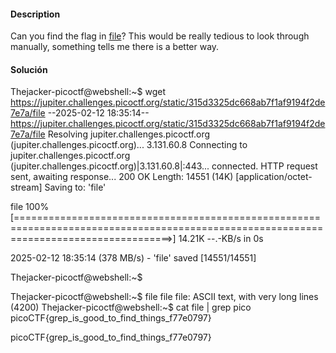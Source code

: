 #### Description

Can you find the flag in [file](https://jupiter.challenges.picoctf.org/static/315d3325dc668ab7f1af9194f2de7e7a/file)? This would be really tedious to look through manually, something tells me there is a better way.

#### Solución 
Thejacker-picoctf@webshell:~$ wget https://jupiter.challenges.picoctf.org/static/315d3325dc668ab7f1af9194f2de7e7a/file
--2025-02-12 18:35:14--  https://jupiter.challenges.picoctf.org/static/315d3325dc668ab7f1af9194f2de7e7a/file
Resolving jupiter.challenges.picoctf.org (jupiter.challenges.picoctf.org)... 3.131.60.8
Connecting to jupiter.challenges.picoctf.org (jupiter.challenges.picoctf.org)|3.131.60.8|:443... connected.
HTTP request sent, awaiting response... 200 OK
Length: 14551 (14K) [application/octet-stream]
Saving to: 'file'

file                                                       100%[=======================================================================================================================================>]  14.21K  --.-KB/s    in 0s      

2025-02-12 18:35:14 (378 MB/s) - 'file' saved [14551/14551]

Thejacker-picoctf@webshell:~$ 

Thejacker-picoctf@webshell:~$ file file
file: ASCII text, with very long lines (4200)
Thejacker-picoctf@webshell:~$ cat file | grep pico
picoCTF{grep_is_good_to_find_things_f77e0797}

picoCTF{grep_is_good_to_find_things_f77e0797}